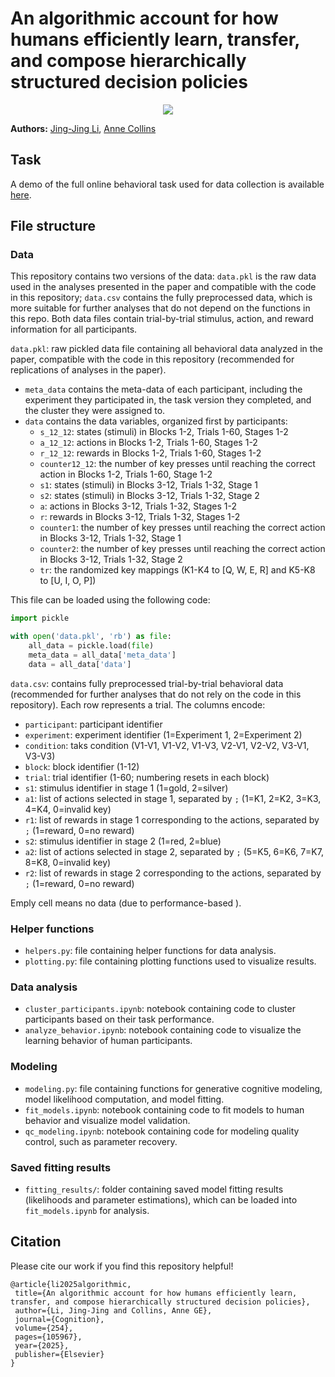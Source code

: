 # An algorithmic account for how humans efficiently learn, transfer, and compose hierarchically structured decision policies

<p align="center">
  <a href="https://www.sciencedirect.com/science/article/pii/S0010027724002531">
    <img src="https://img.shields.io/badge/📝-Paper-green">
  </a>
</p>

**Authors:**
[Jing-Jing Li](https://jl3676.github.io/),
[Anne Collins](https://ccn.studentorg.berkeley.edu/)


## Task
A demo of the full online behavioral task used for data collection is available [here](https://experiments-ccn.berkeley.edu/learning_hierarchy_task_demo/exp.html?id=demo).

## File structure

### Data

This repository contains two versions of the data: `data.pkl` is the raw data used in the analyses presented in the paper and compatible with the code in this repository; `data.csv` contains the fully preprocessed data, which is more suitable for further analyses that do not depend on the functions in this repo. Both data files contain trial-by-trial stimulus, action, and reward information for all participants. 

`data.pkl`: raw pickled data file containing all behavioral data analyzed in the paper, compatible with the code in this repository (recommended for replications of analyses in the paper).

- `meta_data` contains the meta-data of each participant, including the experiment they participated in, the task version they completed, and the cluster they were assigned to. 
- `data` contains the data variables, organized first by participants: 
	- `s_12_12`: states (stimuli) in Blocks 1-2, Trials 1-60, Stages 1-2
	- `a_12_12`: actions in Blocks 1-2, Trials 1-60, Stages 1-2
	- `r_12_12`: rewards in Blocks 1-2, Trials 1-60, Stages 1-2
	- `counter12_12`: the number of key presses until reaching the correct action in Blocks 1-2, Trials 1-60, Stage 1-2
	- `s1`: states (stimuli) in Blocks 3-12, Trials 1-32, Stage 1
	- `s2`: states (stimuli) in Blocks 3-12, Trials 1-32, Stage 2
	- `a`: actions in Blocks 3-12, Trials 1-32, Stages 1-2
	- `r`: rewards in Blocks 3-12, Trials 1-32, Stages 1-2
	- `counter1`: the number of key presses until reaching the correct action in Blocks 3-12, Trials 1-32, Stage 1
	- `counter2`: the number of key presses until reaching the correct action in Blocks 3-12, Trials 1-32, Stage 2
	- `tr`: the randomized key mappings (K1-K4 to \[Q, W, E, R\] and K5-K8 to \[U, I, O, P\])

This file can be loaded using the following code: 
```python
import pickle

with open('data.pkl', 'rb') as file:
    all_data = pickle.load(file)
    meta_data = all_data['meta_data']
    data = all_data['data']
```

`data.csv`: contains fully preprocessed trial-by-trial behavioral data (recommended for further analyses that do not rely on the code in this repository). Each row represents a trial. The columns encode:

- `participant`: participant identifier
- `experiment`: experiment identifier (1=Experiment 1, 2=Experiment 2)
- `condition`: taks condition (V1-V1, V1-V2, V1-V3, V2-V1, V2-V2, V3-V1, V3-V3)
- `block`: block identifier (1-12)
- `trial`: trial identifier (1-60; numbering resets in each block)
- `s1`: stimulus identifier in stage 1 (1=gold, 2=silver)
- `a1`: list of actions selected in stage 1, separated by `;` (1=K1, 2=K2, 3=K3, 4=K4, 0=invalid key)
- `r1`: list of rewards in stage 1 corresponding to the actions, separated by `;` (1=reward, 0=no reward)
- `s2`: stimulus identifier in stage 2 (1=red, 2=blue)
- `a2`: list of actions selected in stage 2, separated by `;`  (5=K5, 6=K6, 7=K7, 8=K8, 0=invalid key)
- `r2`: list of rewards in stage 2 corresponding to the actions, separated by `;` (1=reward, 0=no reward)

Emply cell means no data (due to performance-based ). 


### Helper functions
- `helpers.py`: file containing helper functions for data analysis. 
- `plotting.py`: file containing plotting functions used to visualize results. 

### Data analysis
- `cluster_participants.ipynb`: notebook containing code to cluster participants based on their task performance.
- `analyze_behavior.ipynb`: notebook containing code to visualize the learning behavior of human participants. 

### Modeling
- `modeling.py`: file containing functions for generative cognitive modeling, model likelihood computation, and model fitting.
- `fit_models.ipynb`: notebook containing code to fit models to human behavior and visualize model validation. 
- `qc_modeling.ipynb`: notebook containing code for modeling quality control, such as parameter recovery. 

### Saved fitting results
- `fitting_results/`: folder containing saved model fitting results (likelihoods and parameter estimations), which can be loaded into `fit_models.ipynb` for analysis. 

## Citation

Please cite our work if you find this repository helpful!

 ```
@article{li2025algorithmic,
  title={An algorithmic account for how humans efficiently learn, transfer, and compose hierarchically structured decision policies},
  author={Li, Jing-Jing and Collins, Anne GE},
  journal={Cognition},
  volume={254},
  pages={105967},
  year={2025},
  publisher={Elsevier}
}
 ```
